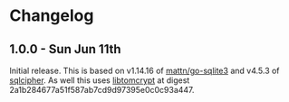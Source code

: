 # Changelog

## 1.0.0 - Sun Jun 11th

Initial release. This is based on v1.14.16 of [mattn/go-sqlite3](https://github.com/mattn/go-sqlite3) and v4.5.3 of [sqlcipher](slcipher). As well this uses [libtomcrypt](github) at digest 2a1b284677a51f587ab7cd9d97395e0c0c93a447.
